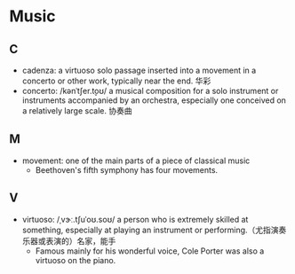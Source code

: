 # Music

## C

- cadenza: a virtuoso solo passage inserted into a movement in a concerto or other work, typically near the end. 华彩
- concerto: /kənˈtʃer.t̬oʊ/ a musical composition for a solo instrument or instruments accompanied by an orchestra, especially one conceived on a relatively large scale. 协奏曲

## M

- movement: one of the main parts of a piece of classical music
  - Beethoven's fifth symphony has four movements.

## V

- virtuoso: /ˌvɝː.tʃuˈoʊ.soʊ/ a person who is extremely skilled at something, especially at playing an instrument or performing.（尤指演奏乐器或表演的）名家，能手
  - Famous mainly for his wonderful voice, Cole Porter was also a virtuoso on the piano.
